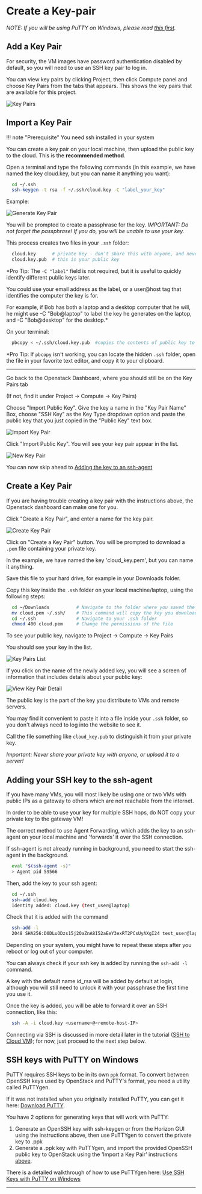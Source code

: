 # Create a Key-pair

*NOTE: If you will be using PuTTY on Windows, please read [this first](#ssh-keys-with-putty-on-windows).*

## Add a Key Pair

For security, the VM images have password authentication disabled by default, so you will need to use an SSH key pair to log in.

You can view key pairs by clicking Project, then click Compute panel and choose Key Pairs from the tabs that appears. This  shows the key pairs that are available for this project.

![Key Pairs](images/key-pairs.png)

## Import a Key Pair

!!! note "Prerequisite"
  You need ssh installed in your system

You can create a key pair on your local machine, then upload the public key to the cloud.  This is the **recommended method**.

Open a terminal and type the following commands (in this example, we have named the key cloud.key, but you can name it anything you want):

```sh
  cd ~/.ssh
  ssh-keygen -t rsa -f ~/.ssh/cloud.key -C "label_your_key"
```

Example:

![Generate Key Pair](images/generate_key.png)

You will be prompted to create a passphrase for the key.
*IMPORTANT: Do not forget the passphrase! If you do, you will be unable to use your key.*

This process creates two files in your `.ssh` folder:

```sh
  cloud.key      # private key - don’t share this with anyone, and never upload it anywhere ever
  cloud.key.pub  # this is your public key
```

*Pro Tip: The `-C "label"` field is not required, but it is useful to quickly identify different public keys later.

You could use your email address as the label, or a user@host tag that identifies the computer the key is for.

For example, if Bob has both a laptop and a desktop computer that he will,
he might use -C "Bob@laptop" to label the key he generates on the laptop, and -C "Bob@desktop" for the desktop.*

On your terminal:

```sh
  pbcopy < ~/.ssh/cloud.key.pub  #copies the contents of public key to your clipboard
```

*Pro Tip: If `pbcopy` isn't working, you can locate the hidden `.ssh` folder, open the file in your favorite text editor, and copy it to your clipboard.

---
Go back to the Openstack Dashboard, where you should still be on the Key Pairs tab

(If not, find it under Project -> Compute -> Key Pairs)

Choose "Import Public Key". Give the key a name in the "Key Pair Name" Box, choose "SSH Key" as the Key Type dropdown option and paste the public key that you just copied in the "Public Key" text box.

![Import Key Pair](images/import-key-pair.png)

Click "Import Public Key". You will see your key pair appear in the list.

![New Key Pair](images/new_key_pair.png)

You can now skip ahead to [Adding the key to an ssh-agent](#adding-your-ssh-key-to-the-ssh-agent)

## Create a Key Pair

If you are having trouble creating a key pair with the instructions above, the Openstack dashboard can make one for you.

Click "Create a Key Pair", and enter a name for the key pair.

![Create Key Pair](images/create_key.png)

Click on "Create a Key Pair" button. You will be prompted to download a `.pem` file containing your private key.

In the example, we have named the key 'cloud_key.pem', but you can name it anything.

Save this file to your hard drive, for example in your Downloads folder.

Copy this key inside the `.ssh` folder on your local machine/laptop, using the following steps:

```sh
  cd ~/Downloads          # Navigate to the folder where you saved the .pem file
  mv cloud.pem ~/.ssh/    # This command will copy the key you downloaded to your .ssh folder.
  cd ~/.ssh               # Navigate to your .ssh folder
  chmod 400 cloud.pem     # Change the permissions of the file
```

To see your public key, navigate to Project -> Compute -> Key Pairs

You should see your key in the list.

![Key Pairs List](images/key_pairs_list.png)

If you click on the name of the newly added key, you will see a screen of information that includes details about your public key:

![View Key Pair Detail](images/view_public_key.png)

The public key is the part of the key you distribute to VMs and remote servers.

You may find it convenient to paste it into a file inside your `.ssh` folder, so you don't always need to log into the website to see it.

Call the file something like `cloud_key.pub` to distinguish it from your private key.

*Important: Never share your private key with anyone, or upload it to a server!*

## Adding your SSH key to the ssh-agent

If you have many VMs, you will most likely be using one or two VMs with public IPs as a gateway to others which are not reachable from the internet.

In order to be able to use your key for multiple SSH hops, do NOT copy your private key to the gateway VM!

The correct method to use Agent Forwarding, which adds the key to an ssh-agent on your local machine and 'forwards' it over the SSH connection.

If ssh-agent is not already running in background, you need to start the ssh-agent in the background.

```sh
  eval "$(ssh-agent -s)"
  > Agent pid 59566
```

Then, add the key to your ssh agent:

```sh
  cd ~/.ssh
  ssh-add cloud.key
  Identity added: cloud.key (test_user@laptop)
```

Check that it is added with the command

```sh
  ssh-add -l
  2048 SHA256:D0DLuODzs15j2OaZnA8I52aEeY3exRT2PCsUyAXgI24 test_user@laptop (RSA)
```

Depending on your system, you might have to repeat these steps after you reboot or log out of your computer.

You can always check if your ssh key is added by running the `ssh-add -l` command.

A key with the default name id_rsa will be added by default at login, although you will still need to unlock it with your passphrase the first time you use it.

Once the key is added, you will be able to forward it over an SSH connection, like this:

```sh
  ssh -A -i cloud.key <username>@<remote-host-IP>
```

Connecting via SSH is discussed in more detail later in the tutorial ([SSH to Cloud VM](../create-and-connect-to-the-VM/ssh-to-cloud-VM.md)); for now, just proceed to the next step below.

## SSH keys with PuTTY on Windows

PuTTY requires SSH keys to be in its own `ppk` format. To convert between OpenSSH keys used by OpenStack and PuTTY's format, you need a utility called PuTTYgen.

If it was not installed when you originally installed PuTTY, you can get it here: [Download PuTTY](#http://www.chiark.greenend.org.uk/~sgtatham/putty/latest.html).

You have 2 options for generating keys that will work with PuTTY:

 1. Generate an OpenSSH key with ssh-keygen or from the Horizon GUI using the instructions above, then use PuTTYgen to convert the private key to .ppk
 2. Generate a .ppk key with PuTTYgen, and import the provided OpenSSH public key to OpenStack using the 'Import a Key Pair' instructions [above](#import-a-key-pair).

There is a detailed walkthrough of how to use PuTTYgen here: [Use SSH Keys with PuTTY on Windows](https://devops.profitbricks.com/tutorials/use-ssh-keys-with-putty-on-windows/)

---
